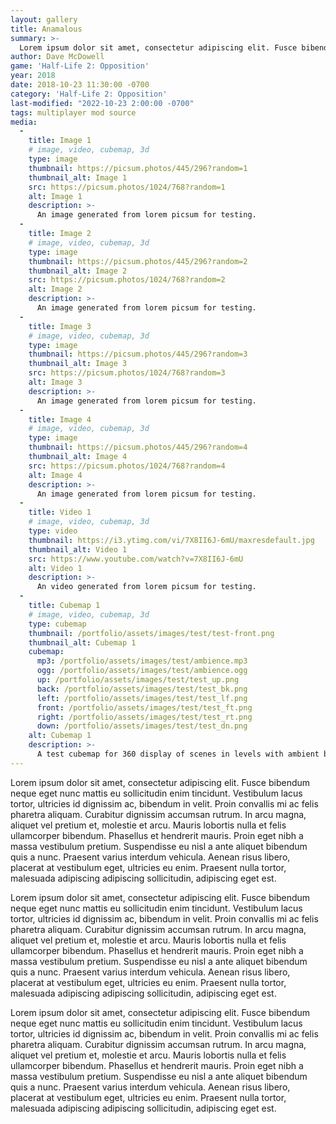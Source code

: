 ```yaml
---
layout: gallery
title: Anamalous
summary: >-
  Lorem ipsum dolor sit amet, consectetur adipiscing elit. Fusce bibendum neque eget nunc mattis
author: Dave McDowell
game: 'Half-Life 2: Opposition'
year: 2018
date: 2018-10-23 11:30:00 -0700
category: 'Half-Life 2: Opposition'
last-modified: "2022-10-23 2:00:00 -0700"
tags: multiplayer mod source
media:
  - 
    title: Image 1
    # image, video, cubemap, 3d
    type: image
    thumbnail: https://picsum.photos/445/296?random=1 
    thumbnail_alt: Image 1
    src: https://picsum.photos/1024/768?random=1 
    alt: Image 1
    description: >-
      An image generated from lorem picsum for testing.
  - 
    title: Image 2
    # image, video, cubemap, 3d
    type: image
    thumbnail: https://picsum.photos/445/296?random=2 
    thumbnail_alt: Image 2
    src: https://picsum.photos/1024/768?random=2 
    alt: Image 2
    description: >-
      An image generated from lorem picsum for testing.
  - 
    title: Image 3
    # image, video, cubemap, 3d
    type: image
    thumbnail: https://picsum.photos/445/296?random=3 
    thumbnail_alt: Image 3
    src: https://picsum.photos/1024/768?random=3 
    alt: Image 3
    description: >-
      An image generated from lorem picsum for testing.
  - 
    title: Image 4
    # image, video, cubemap, 3d
    type: image
    thumbnail: https://picsum.photos/445/296?random=4 
    thumbnail_alt: Image 4
    src: https://picsum.photos/1024/768?random=4 
    alt: Image 4
    description: >-
      An image generated from lorem picsum for testing.
  - 
    title: Video 1
    # image, video, cubemap, 3d
    type: video
    thumbnail: https://i3.ytimg.com/vi/7X8II6J-6mU/maxresdefault.jpg 
    thumbnail_alt: Video 1
    src: https://www.youtube.com/watch?v=7X8II6J-6mU
    alt: Video 1
    description: >-
      An video generated from lorem picsum for testing.
  - 
    title: Cubemap 1
    # image, video, cubemap, 3d
    type: cubemap
    thumbnail: /portfolio/assets/images/test/test-front.png
    thumbnail_alt: Cubemap 1
    cubemap:
      mp3: /portfolio/assets/images/test/ambience.mp3
      ogg: /portfolio/assets/images/test/ambience.ogg
      up: /portfolio/assets/images/test/test_up.png 
      back: /portfolio/assets/images/test/test_bk.png
      left: /portfolio/assets/images/test/test_lf.png
      front: /portfolio/assets/images/test/test_ft.png
      right: /portfolio/assets/images/test/test_rt.png
      down: /portfolio/assets/images/test/test_dn.png
    alt: Cubemap 1
    description: >-
      A test cubemap for 360 display of scenes in levels with ambient background audio via three.js.
---
```


Lorem ipsum dolor sit amet, consectetur adipiscing elit. Fusce bibendum neque eget nunc mattis eu sollicitudin enim tincidunt. Vestibulum lacus tortor, ultricies id dignissim ac, bibendum in velit. Proin convallis mi ac felis pharetra aliquam. Curabitur dignissim accumsan rutrum. In arcu magna, aliquet vel pretium et, molestie et arcu. Mauris lobortis nulla et felis ullamcorper bibendum. Phasellus et hendrerit mauris. Proin eget nibh a massa vestibulum pretium. Suspendisse eu nisl a ante aliquet bibendum quis a nunc. Praesent varius interdum vehicula. Aenean risus libero, placerat at vestibulum eget, ultricies eu enim. Praesent nulla tortor, malesuada adipiscing adipiscing sollicitudin, adipiscing eget est.

Lorem ipsum dolor sit amet, consectetur adipiscing elit. Fusce bibendum neque eget nunc mattis eu sollicitudin enim tincidunt. Vestibulum lacus tortor, ultricies id dignissim ac, bibendum in velit. Proin convallis mi ac felis pharetra aliquam. Curabitur dignissim accumsan rutrum. In arcu magna, aliquet vel pretium et, molestie et arcu. Mauris lobortis nulla et felis ullamcorper bibendum. Phasellus et hendrerit mauris. Proin eget nibh a massa vestibulum pretium. Suspendisse eu nisl a ante aliquet bibendum quis a nunc. Praesent varius interdum vehicula. Aenean risus libero, placerat at vestibulum eget, ultricies eu enim. Praesent nulla tortor, malesuada adipiscing adipiscing sollicitudin, adipiscing eget est.

Lorem ipsum dolor sit amet, consectetur adipiscing elit. Fusce bibendum neque eget nunc mattis eu sollicitudin enim tincidunt. Vestibulum lacus tortor, ultricies id dignissim ac, bibendum in velit. Proin convallis mi ac felis pharetra aliquam. Curabitur dignissim accumsan rutrum. In arcu magna, aliquet vel pretium et, molestie et arcu. Mauris lobortis nulla et felis ullamcorper bibendum. Phasellus et hendrerit mauris. Proin eget nibh a massa vestibulum pretium. Suspendisse eu nisl a ante aliquet bibendum quis a nunc. Praesent varius interdum vehicula. Aenean risus libero, placerat at vestibulum eget, ultricies eu enim. Praesent nulla tortor, malesuada adipiscing adipiscing sollicitudin, adipiscing eget est.
